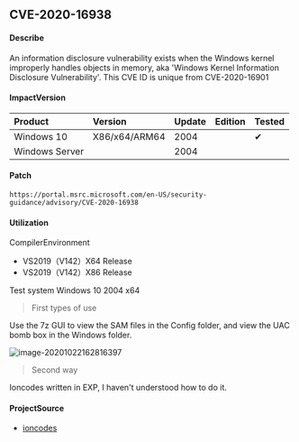## CVE-2020-16938

#### Describe

An information disclosure vulnerability exists when the Windows kernel improperly handles objects in memory, aka 'Windows Kernel Information Disclosure Vulnerability'. This CVE ID is unique from CVE-2020-16901 

#### ImpactVersion

| Product        | Version       | Update | Edition | Tested             |
| :------------- | :------------ | ------ | ------- | ------------------ |
| Windows 10     | X86/x64/ARM64 | 2004   |         | &#10004; |
| Windows Server |               | 2004   |         |                    |

#### Patch

```
https://portal.msrc.microsoft.com/en-US/security-guidance/advisory/CVE-2020-16938
```

#### Utilization

CompilerEnvironment

- VS2019（V142）X64 Release
- VS2019（V142）X86 Release

Test system Windows 10 2004 x64 

> First types of use

Use the 7z GUI to view the SAM files in the Config folder, and view the UAC bomb box in the Windows folder.

![image-20201022162816397](https://raw.github.com/Ascotbe/Image/master/Kernelhub/CVE-2020-16938_win10_2004.png)

> Second way

Ioncodes written in EXP, I haven't understood how to do it.

#### ProjectSource

- [ioncodes](https://github.com/ioncodes/CVE-2020-16938)